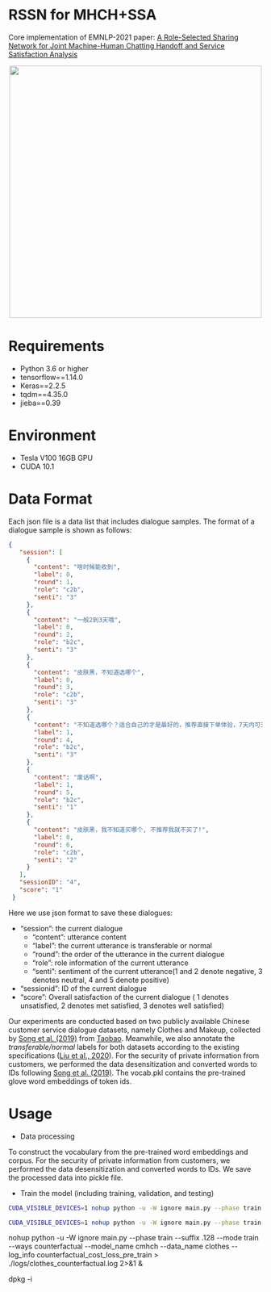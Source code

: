 # RSSN for MHCH+SSA
Core implementation of EMNLP-2021 paper: [A Role-Selected Sharing Network for Joint Machine-Human Chatting Handoff and Service Satisfaction Analysis](https://arxiv.org/abs/2109.08412)

<div align=center><img src="./resources/exemplar.png" height="500"/></div>

# Requirements
- Python 3.6 or higher
- tensorflow==1.14.0
- Keras==2.2.5
- tqdm==4.35.0
- jieba==0.39

# Environment
- Tesla V100 16GB GPU
- CUDA 10.1

# Data Format
Each json file is a data list that includes dialogue samples. The format of a dialogue sample is shown as follows:
```json
{
   "session": [
     {
       "content": "啥时候能收到",
       "label": 0,
       "round": 1,
       "role": "c2b",
       "senti": "3"
     },
     {
       "content": "一般2到3天哦",
       "label": 0,
       "round": 2,
       "role": "b2c",
       "senti": "3"
     },
     {
       "content": "皮肤黑，不知道选哪个",
       "label": 0,
       "round": 3,
       "role": "c2b",
       "senti": "3"
     },
     {
       "content": "不知道选哪个？适合自己的才是最好的，推荐直接下单体验，7天内可无理由退货。若问题还没解决，可以请“人工”",
       "label": 1,
       "round": 4,
       "role": "b2c",
       "senti": "3"
     },
     {
       "content": "废话啊",
       "label": 1,
       "round": 5,
       "role": "b2c",
       "senti": "1"
     },
     {
       "content": "皮肤黑，我不知道买哪个, 不推荐我就不买了!",
       "label": 0,
       "round": 6,
       "role": "c2b",
       "senti": "2"
     }
   ],
   "sessionID": "4",
   "score": "1"
 }
```
Here we use json format to save these dialogues:

- “session”: the current dialogue
  - “content”: utterance content
  - “label”: the current utterance is transferable or normal
  - “round”: the order of the utterance in the current dialogue
  - “role”: role information of the current utterance
  - “senti”: sentiment of the current utterance(1 and 2 denote negative, 3 denotes neutral, 4 and 5 denote positive)
- “sessionid”: ID of the current dialogue
- “score”: Overall satisfaction of the current dialogue ( 1 denotes unsatisfied, 2 denotes met satisfied, 3 denotes well satisfied)

Our experiments are conducted based on two publicly available Chinese customer service dialogue datasets, namely Clothes and Makeup, collected by [Song et al. (2019)](https://github.com/songkaisong/ssa) from [Taobao](https://www.taobao.com/). Meanwhile, we also annotate the *transferable/normal* labels for both datasets according to the existing specifications ([Liu et al., 2020](https://arxiv.org/abs/2012.07610)).
For the security of private information from customers, we performed the data desensitization and converted words to IDs following [Song et al. (2019)](https://github.com/songkaisong/ssa).
The vocab.pkl contains the pre-trained glove word embeddings of token ids.

# Usage
- Data processing

To construct the vocabulary from the pre-trained word embeddings and corpus. For the security of private information from customers, we performed the data desensitization and converted words to IDs. We save the processed data into pickle file.

- Train the model (including training, validation, and testing)
```bash
CUDA_VISIBLE_DEVICES=1 nohup python -u -W ignore main.py --phase train --suffix .128 --mode train --ways mt --model_name cmhch --data_name clothes --log_info weight_satisfaction > ./logs/clothes_weight_satisfaction.log 2>&1 &

CUDA_VISIBLE_DEVICES=1 nohup python -u -W ignore main.py --phase train --suffix .128 --mode train --ways counterfactual --model_name cmhch --data_name makeup --log_info counterfactual_cost_loss_pre_train > ./logs/counterfactual.log 2>&1 &
```
nohup python -u -W ignore main.py --phase train --suffix .128 --mode train --ways counterfactual --model_name cmhch --data_name clothes --log_info counterfactual_cost_loss_pre_train > ./logs/clothes_counterfactual.log 2>&1 &

dpkg -i 